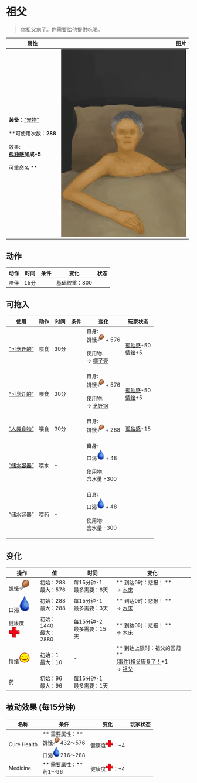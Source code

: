 # 祖父  
> 你祖父病了。你需要给他提供吃喝。  
  
  属性  |   图片   
 ----  |  ----:   
 **装备：**[“宠物”](eTag_Pet.md)<br><br>**可使用次数：**288<br><br>** 效果: **<br>[孤独感](Loneliness.md)加成-5<br><br>** 可重命名 **  |  ![](Sprite/GranfatherSick.png)   
  
## 动作  
动作  |  时间  |  条件  |  变化  |  状态  
----  |  ----  |  ----  |  ----  |  ----  
陪伴<br>  |  15分  |    |  基础权重：800<br>  |    
## 可拖入  
使用  |  动作  |  时间  |  条件  |  变化  |  玩家状态  
----  |  ----  |  ----  |  ----  |  ----  |  ----  
[“可烹饪的”](tag_MealCoconutShell.md)  |  喂食  |  30分  |    |  自身:<br>饥饿<img decoding="async" src="Sprite/Hunger.png" style="width:20px;"> + 576<br><br>使用物:<br>→ [椰子壳](CoconutShell.md)<br><br>  |  [孤独感](Loneliness.md)-50<br>[情绪](Morale.md)+5  
[“可烹饪的”](tag_MealCookingpot.md)  |  喂食  |  30分  |    |  自身:<br>饥饿<img decoding="async" src="Sprite/Hunger.png" style="width:20px;"> + 576<br><br>使用物:<br>→ [烹饪锅](CookingPot.md)<br><br>  |  [孤独感](Loneliness.md)-50<br>[情绪](Morale.md)+5  
[“人类食物”](tag_HumanFood.md)  |  喂食  |  30分  |    |  自身:<br>饥饿<img decoding="async" src="Sprite/Hunger.png" style="width:20px;"> + 288<br><br>  |  [孤独感](Loneliness.md)-15  
[“储水容器”](tag_WaterContainer.md)  |  喂水  |  -  |    |  自身:<br>口渴<img decoding="async" src="Sprite/Thirst.png" style="width:20px;"> + 48<br><br>使用物:<br>含水量  -300<br><br>  |    
[“储水容器”](tag_WaterContainer.md)  |  喂药  |  -  |    |  自身:<br>口渴<img decoding="async" src="Sprite/Thirst.png" style="width:20px;"> + 48<br><br>使用物:<br>含水量  -300<br><br>  |    
## 变化   
操作  |  值  |  时间  |  变化  
----  |  ----  |  ----  |  ----  
饥饿<img decoding="async" src="Sprite/Hunger.png" style="width:30px;">  |  初始：288<br>最大：576  |  每15分钟-1<br>最多需要：6天  |  ** 到达0时：悲报！ **<br>→ [木床](BedWooden.md)  
口渴<img decoding="async" src="Sprite/Thirst.png" style="width:30px;">  |  初始：288<br>最大：288  |  每15分钟-1<br>最多需要：3天  |  ** 到达0时：悲报！ **<br>→ [木床](BedWooden.md)  
健康度<img decoding="async" src="Sprite/Health.png" style="width:30px;">  |  初始：1440<br>最大：2880  |  每15分钟-2<br>最多需要：15天  |  ** 到达0时：悲报！ **<br>→ [木床](BedWooden.md)  
情绪<img decoding="async" src="Sprite/Content.png" style="width:30px;">  |  初始：1<br>最大：10  |  -  |  ** 到达上限时：祖父的回归 **<br>[(事件)祖父康复了！](Event_OutroFarmer1.md)+1 <br>→ [祖父](GrandfatherHealthy.md)  
药  |  初始：96<br>最大：96  |  每15分钟-1<br>最多需要：1天  |    
## 被动效果 (每15分钟)  
名称  |  条件  |  变化  |  玩家状态  
----  |  ----  |  ----  |  ----  
Cure Health  |  ** 需要属性：**<br>饥饿<img decoding="async" src="Sprite/Hunger.png" style="width:20px;">432～576<br>口渴<img decoding="async" src="Sprite/Thirst.png" style="width:20px;">216～288  |  健康度<img decoding="async" src="Sprite/Health.png" style="width:20px;">：+4  |    
Medicine  |  ** 需要属性：**<br>药1～96  |  健康度<img decoding="async" src="Sprite/Health.png" style="width:20px;">：+4  |    
